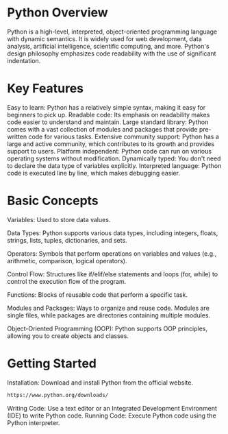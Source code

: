 # Python Overview
Python is a high-level, interpreted, object-oriented programming language with dynamic semantics. It is widely used for web development, data analysis, artificial intelligence, scientific computing, and more. Python's design philosophy emphasizes code readability with the use of significant indentation.

# Key Features
Easy to learn: Python has a relatively simple syntax, making it easy for beginners to pick up.
Readable code: Its emphasis on readability makes code easier to understand and maintain.
Large standard library: Python comes with a vast collection of modules and packages that provide pre-written code for various tasks.
Extensive community support: Python has a large and active community, which contributes to its growth and provides support to users.
Platform independent: Python code can run on various operating systems without modification.
Dynamically typed: You don't need to declare the data type of variables explicitly.
Interpreted language: Python code is executed line by line, which makes debugging easier.
# Basic Concepts
Variables: Used to store data values.

Data Types: Python supports various data types, including integers, floats, strings, lists, tuples, dictionaries, and sets.

Operators: Symbols that perform operations on variables and values (e.g., arithmetic, comparison, logical operators).

Control Flow: Structures like if/elif/else statements and loops (for, while) to control the execution flow of the program.

Functions: Blocks of reusable code that perform a specific task.

Modules and Packages: Ways to organize and reuse code. Modules are single files, while packages are directories containing multiple modules.

Object-Oriented Programming (OOP): Python supports OOP principles, allowing you to create objects and classes.
# Getting Started
Installation: Download and install Python from the official website.
```bash
https://www.python.org/downloads/
```
Writing Code: Use a text editor or an Integrated Development Environment (IDE) to write Python code.
Running Code: Execute Python code using the Python interpreter.

